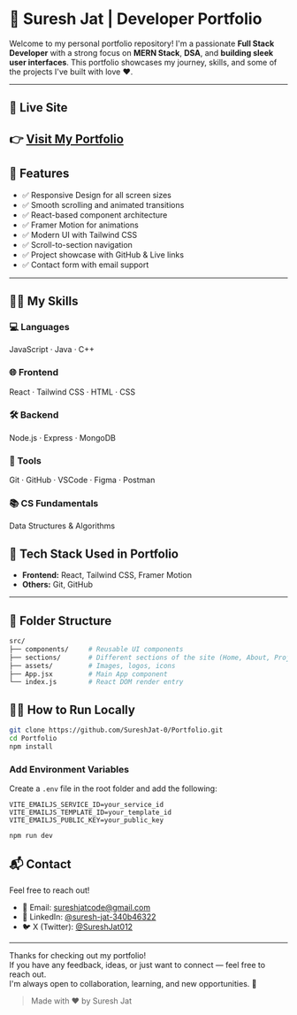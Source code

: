 # 💼 Suresh Jat | Developer Portfolio

Welcome to my personal portfolio repository! I'm a passionate **Full Stack Developer** with a strong focus on **MERN Stack**, **DSA**, and **building sleek user interfaces**. This portfolio showcases my journey, skills, and some of the projects I've built with love ❤️.

---

## 🚀 Live Site
👉 [Visit My Portfolio](https://suresh-jat.vercel.app)
---

## 📌 Features

- ✅ Responsive Design for all screen sizes
- ✅ Smooth scrolling and animated transitions
- ✅ React-based component architecture
- ✅ Framer Motion for animations
- ✅ Modern UI with Tailwind CSS
- ✅ Scroll-to-section navigation
- ✅ Project showcase with GitHub & Live links
- ✅ Contact form with email support

---

## 👨‍💻 My Skills

### 💻 Languages

JavaScript · Java · C++

### 🌐 Frontend

React · Tailwind CSS · HTML · CSS

### 🛠 Backend

Node.js · Express · MongoDB

### 🔧 Tools

Git · GitHub · VSCode · Figma · Postman

### 📚 CS Fundamentals

Data Structures & Algorithms

## 🧠 Tech Stack Used in Portfolio

- **Frontend:** React, Tailwind CSS, Framer Motion
- **Others:** Git, GitHub

---

## 📁 Folder Structure

```bash
src/
├── components/     # Reusable UI components
├── sections/       # Different sections of the site (Home, About, Projects, etc.)
├── assets/         # Images, logos, icons
├── App.jsx         # Main App component
└── index.js        # React DOM render entry
```

## 🧑‍💻 How to Run Locally

```bash
git clone https://github.com/SureshJat-0/Portfolio.git
cd Portfolio
npm install
```

### Add Environment Variables

Create a `.env` file in the root folder and add the following:

```env
VITE_EMAILJS_SERVICE_ID=your_service_id
VITE_EMAILJS_TEMPLATE_ID=your_template_id
VITE_EMAILJS_PUBLIC_KEY=your_public_key
```

```bash
npm run dev
```

## 📬 Contact

Feel free to reach out!

- 📧 Email: [sureshjatcode@gmail.com](mailto:sureshjatcode@gmail.com)
- 💼 LinkedIn: [@suresh-jat-340b46322](https://www.linkedin.com/in/suresh-jat-340b46322/)
- 🐦 X (Twitter): [@SureshJat012](https://x.com/SureshJat012)

---

Thanks for checking out my portfolio!  
If you have any feedback, ideas, or just want to connect — feel free to reach out.  
I'm always open to collaboration, learning, and new opportunities. 🚀

> Made with ❤️ by Suresh Jat
